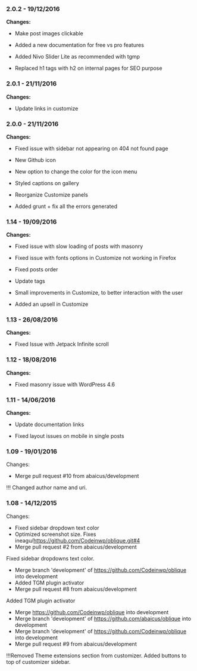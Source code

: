
### 2.0.2 - 19/12/2016
**Changes:** 
- Make post images clickable
- Added a new documentation for free vs pro features
- Added Nivo Slider Lite as recommended with tgmp
- Replaced h1 tags with h2 on internal pages for SEO purpose

### 2.0.1 - 21/11/2016
**Changes:** 
- Update links in customize

### 2.0.0 - 21/11/2016
**Changes:** 
- Fixed issue with sidebar not appearing on 404 not found page
- New Github icon
- New option to change the color for the icon menu
- Styled captions on gallery
- Reorganize Customize panels
- Added grunt + fix all the errors generated

### 1.14 - 19/09/2016
**Changes:** 
- Fixed issue with slow loading of posts with masonry
- Fixed issue with fonts options in Customize not working in Firefox
- Fixed posts order
- Update tags
- Small improvements in Customize, to better interaction with the user
- Added an upsell in Customize

### 1.13 - 26/08/2016
**Changes:** 
- Fixed Issue with Jetpack Infinite scroll

### 1.12 - 18/08/2016
**Changes:** 
- Fixed masonry issue with WordPress 4.6

### 1.11 - 14/06/2016
**Changes:** 
- Update documentation links
- Fixed layout issues on mobile in single posts


### 1.09 - 19/01/2016

 Changes: 


 * Merge pull request #10 from abaicus/development

!!! Changed author name and uri.


### 1.08 - 14/12/2015

 Changes: 


 * Fixed sidebar dropdown text color
 * Optimized screenshot size. Fixes ineagu/https://github.com/Codeinwp/oblique.git#4
 * Merge pull request #2 from abaicus/development

Fixed sidebar dropdowns text color.
 * Merge branch 'development' of https://github.com/Codeinwp/oblique into development
 * Added TGM plugin activator
 * Merge pull request #8 from abaicus/development

Added TGM plugin activator
 * Merge https://github.com/Codeinwp/oblique into development
 * Merge branch 'development' of https://github.com/abaicus/oblique into development
 * Merge branch 'development' of https://github.com/Codeinwp/oblique into development
 * Merge pull request #9 from abaicus/development

!!!Removed Theme extensions section from customizer. Added buttons to top of customizer sidebar.
